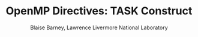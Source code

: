 ---
layout: tutorial_page
title: "OpenMP Directives: TASK Construct"
release_number: UCRL-MI-133316
author: Blaise Barney, Lawrence Livermore National Laboratory
tutorial: "OpenMP"
---